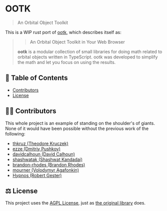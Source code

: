 # OOTK

> An Orbital Object Toolkit

This is a WIP rust port of [ootk](https://github.com/thkruz/ootk), which describes itself as:

>> An Orbital Object Toolkit in Your Web Browser
>
> **ootk** is a modular collection of small libraries for doing math related to orbital objects written in TypeScript. ootk was developed to simplify the math and let you focus on using the results.

## :blue_book: Table of Contents

- [Contributors](#Contributors)
- [License](#License)

## :man_scientist: Contributors

This whole project is an example of standing on the shoulder's of giants. None of it would have been possible without the previous work of the following:

- [thkruz (Theodore Kruczek)](https://github.com/thkruz)
- [ezze (Dmitriy Pushkov)](https://github.com/ezze)
- [davidcalhoun (David Calhoun)](https://github.com/davidcalhoun)
- [shashwatak (Shashwat Kandadai)](https://github.com/shashwatak)
- [brandon-rhodes (Brandon Rhodes)](https://github.com/brandon-rhodes)
- [mourner (Volodymyr Agafonkin)](https://github.com/mourner)
- [Hypnos (Robert Gester)](https://github.com/Hypnos3)

## :balance_scale: License

This project uses the [AGPL License](LICENSE), just as [the original library](https://github.com/thkruz/ootk) does.
